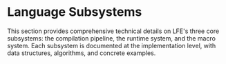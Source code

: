 # Language Subsystems

This section provides comprehensive technical details on LFE's three core subsystems: the compilation pipeline, the runtime system, and the macro system. Each subsystem is documented at the implementation level, with data structures, algorithms, and concrete examples.

